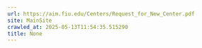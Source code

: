```yaml
---
url: https://aim.fiu.edu/Centers/Request_for_New_Center.pdf
site: MainSite
crawled_at: 2025-05-13T11:54:35.515290
title: None
---
```



